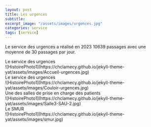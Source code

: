 ```yaml
---
layout: post
title: Les urgences
subtitle:
excerpt_image: "/assets/images/urgences.jpg"
categories: service
tags: [service]
---
```


Le service des urgences a réalisé en 2023 10639 passages avec une moyenne de 30 passages par jour.

<figcaption>Le service des urgences</figcaption>
![HistoirePhoto1](https://chclamecy.github.io/jekyll-theme-yat/assets/images/Accueil-urgences.jpg)


<figcaption>Le service des urgences</figcaption>
![HistoirePhoto1](https://chclamecy.github.io/jekyll-theme-yat/assets/images/Couloir-urgences.jpg)


<figcaption>Une des salles de prise en charge des patients</figcaption>
![HistoirePhoto1](https://chclamecy.github.io/jekyll-theme-yat/assets/images/Salle3-SAU-2.jpg)


<figcaption>Le SMUR</figcaption>
![HistoirePhoto1](https://chclamecy.github.io/jekyll-theme-yat/assets/images/smur.jpg)
